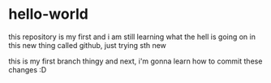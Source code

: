 # hello-world
this repository is my first and i am still learning what the hell is going on in this new thing called github, just trying sth new

this is my first branch thingy and next, i'm gonna learn how to commit these changes :D 


